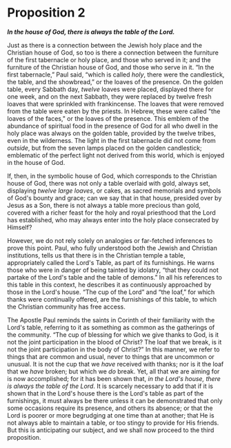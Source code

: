 # Proposition 2

***In the house of God, there is always the table of the Lord.***

Just as there is a connection between the Jewish holy place and the Christian house of God, so too is there a connection between the furniture of the first tabernacle or holy place, and those who served in it; and the furniture of the Christian house of God, and those who serve in it. “In the first tabernacle,” Paul said, “which is called *holy*, there were the candlestick, the table, and the showbread,” or the loaves of the presence. On the golden table, every Sabbath day, *twelve* loaves were placed, displayed there for one week, and on the next Sabbath, they were replaced by twelve fresh loaves that were sprinkled with frankincense. The loaves that were removed from the table were eaten by the priests. In Hebrew, these were called "the loaves of the faces," or the loaves of the presence. This emblem of the abundance of spiritual food in the presence of God for all who dwell in the holy place was always on the golden table, provided by the twelve tribes, even in the wilderness. The light in the first tabernacle did not come from *outside*, but from the seven lamps placed on the golden candlestick; emblematic of the perfect light not derived from this world, which is enjoyed in the house of God.

If, then, in the symbolic house of God, which corresponds to the Christian house of God, there was not only a table overlaid with gold, always set, displaying *twelve large loaves*, or cakes, as sacred memorials and symbols of God's bounty and grace; can we say that in that house, presided over by Jesus as a Son, there is not always a table more precious than gold, covered with a richer feast for the holy and royal priesthood that the Lord has established, who may always enter into the holy place consecrated by Himself?

However, we do not rely solely on analogies or far-fetched inferences to prove this point. Paul, who fully understood both the Jewish and Christian institutions, tells us that there is in the Christian temple a table, appropriately called the Lord's Table, as part of its furnishings. He warns those who were in danger of being tainted by idolatry, “that they could not partake of the Lord's table and the table of demons.” In all his references to this table in this context, he describes it as continuously approached by those in the Lord's house. “The cup of the Lord” and “the loaf,” for which thanks were continually offered, are the furnishings of this table, to which the Christian community has free access.

The Apostle Paul reminds the saints in Corinth of their familiarity with the Lord's table, referring to it as something as common as the gatherings of the community. “The cup of blessing for which we give thanks to God, is it not the joint participation in the blood of Christ? The loaf that we break, is it not the joint participation in the body of Christ?” In this manner, we refer to things that are common and usual, never to things that are uncommon or unusual. It is not the cup that we *have* received with thanks; nor is it the loaf that we *have* broken; but which we *do* break. Yet, all that we are aiming for is now accomplished; for it has been shown that, *in the Lord's house, there is always the table of the Lord*. It is scarcely necessary to add that if it is shown that in the Lord's house there is the Lord's table as part of the furnishings, it must always be there unless it can be demonstrated that only some occasions require its presence, and others its absence; or that the Lord is poorer or more begrudging at one time than at another; that He is not always able to maintain a table, or too stingy to provide for His friends. But this is anticipating our subject, and we shall now proceed to the third proposition.
